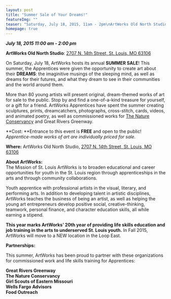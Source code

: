 ```yaml
---
layout: post
title: "Summer Sale of Your Dreams!"
featureImg: ""
teaser: "Saturday, July 18, 2015, 11am - 2pm\nArtWorks Old North Studio\n2707 N. 14th Street, St. Louis MO 63106"
homepage: true
---
```

_**July 18, 2015 11:00 am - 2:00 pm**_

**ArtWorks Old North Studio**: [2707 N. 14th Street, St. Louis, MO 63106](https://www.google.com/maps/place/2707+N+14th+St,+Fourteenth+Street+Mall,+St+Louis,+MO+63106/@38.650735,-90.19741,3a,75y,240h,90t/data=!3m7!1e1!3m5!1szP5YuTXdBdbd2qrBBSTuEw!2e0!6s%2F%2Fgeo0.ggpht.com%2Fcbk%3Fcb_client%3Dmaps_sv.tactile%26output%3Dthumbnail%26thumb%3D2%26panoid%3DzP5YuTXdBdbd2qrBBSTuEw%26w%3D374%26h%3D75%26yaw%3D240%26pitch%3D0%26thumbfov%3D120%26ll%3D38.650735,-90.197410!7i13312!8i6656!4m2!3m1!1s0x87d8b332f395e2df:0x4c723e631c3f5077!6m1!1e1)

On Saturday, July 18, ArtWorks hosts its annual **SUMMER SALE**! This summer, the Apprentices were given the opportunity to create art about their **DREAMS**: the imaginitive musings of the sleeping mind, as well as dreams for their futures, and what they dream to see in their communities and the world around them.

More than 80 young artists will present original, dream-themed works of art for sale to the public. Stop by and find a one-of-a-kind treasure for yourself, or a gift for a friend. ArtWorks Apprentices have spent the summer creating sculptures, prints, dreamcatchers, photographs, cross-stitch, cards, videos, and animated poetry, as well as commissioned works for [The Nature Conservancy](http://www.nature.org/ourinitiatives/regions/northamerica/unitedstates/missouri/newsroom/apprentice-artists-explore-st-louis-parks-to-integrate-art-with-nature.xml) and Great Rivers Greenway.

**Cost: **Entrance to this event is **FREE** and open to the public!  
_Apprentice-made works of art are individually priced for sale._

**Where:** ArtWorks Old North Studio, [2707 N. 14th Street, St. Louis, MO 63106](https://www.google.com/maps/@38.650819,-90.197453,3a,75y,254.39h,70.75t/data=!3m6!1e1!3m4!1ssAiZ8hyvlfM_zGuvjLHNhg!2e0!7i13312!8i6656!6m1!1e1)

**About ArtWorks:**  
The Mission of St. Louis ArtWorks is to broaden educational and career opportunities for youth in the St. Louis region through apprenticeships in the arts and through community collaborations.

Youth apprentice with professional artists in the visual, literary, and performing arts. In addition to developing talent in artistic disciplines, ArtWorks teaches the business of being an artist, as well as helping the young art entrepreneurs develop positive social, creative-thinking, teamwork, personal finance, and character education skills, all while earning a stipend.

**This year marks ArtWorks&rsquo; 20th year of providing life skills education and job training in the arts to underserved St. Louis youth.** In Fall 2015, ArtWorks will move to a NEW location in the Loop East.

**Partnerships:**

This summer, ArtWorks has been proud to partner with these organizations for commissioned work and life skills training for Apprentices:

**Great Rivers Greenway  
The Nature Conservancy  
Girl Scouts of Eastern Missouri  
Wells Fargo Advisors  
Food Outreach**